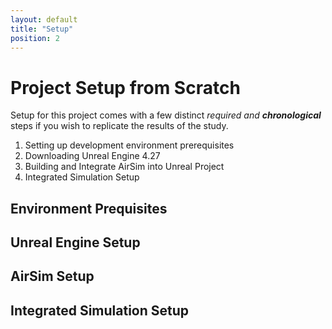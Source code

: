 ```yaml
---
layout: default
title: "Setup"
position: 2
---
```


# Project Setup from Scratch

Setup for this project comes with a few distinct _required and **chronological**_ steps if you wish to replicate the results of the study.
1. Setting up development environment prerequisites
2. Downloading Unreal Engine 4.27
3. Building and Integrate AirSim into Unreal Project
4. Integrated Simulation Setup

## Environment Prequisites

## Unreal Engine Setup

## AirSim Setup

## Integrated Simulation Setup